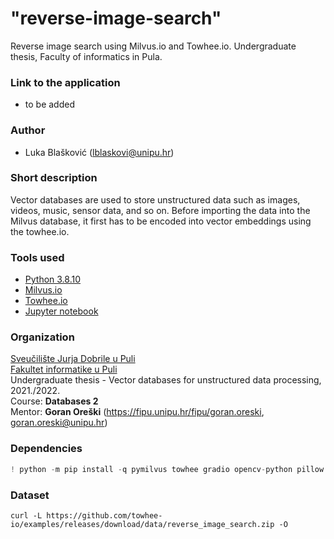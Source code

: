 # "reverse-image-search"

Reverse image search using Milvus.io and Towhee.io. Undergraduate thesis, Faculty of informatics in Pula.

### Link to the application

- to be added

### Author

-   Luka Blašković (lblaskovi@unipu.hr)

### Short description
Vector databases are used to store unstructured data such as images, videos, music, sensor data, and so on. Before importing the data into the Milvus database, it first has to be encoded into vector embeddings using the towhee.io. 

### Tools used
- [Python 3.8.10](https://www.python.org/downloads/release/python-3810/)
- [Milvus.io](https://milvus.io/)
- [Towhee.io](https://towhee.io/)
- [Jupyter notebook](https://jupyter.org/)

### Organization

[Sveučilište Jurja Dobrile u Puli](http://www.unipu.hr/)  
[Fakultet informatike u Puli](https://fipu.unipu.hr/)  
Undergraduate thesis - Vector databases for unstructured data processing, 2021./2022.  
Course: **Databases 2**  
Mentor: **Goran Oreški** (https://fipu.unipu.hr/fipu/goran.oreski, goran.oreski@unipu.hr)

### Dependencies

```python
! python -m pip install -q pymilvus towhee gradio opencv-python pillow pyarrow
```
### Dataset

```
curl -L https://github.com/towhee-io/examples/releases/download/data/reverse_image_search.zip -O
```

